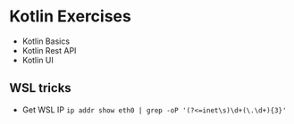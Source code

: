 # Kotlin Exercises

- Kotlin Basics
- Kotlin Rest API 
- Kotlin UI

## WSL tricks

- Get WSL IP `ip addr show eth0 | grep -oP '(?<=inet\s)\d+(\.\d+){3}'`